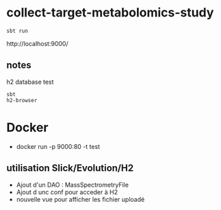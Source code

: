 # collect-target-metabolomics-study

```shell
sbt run 
``` 

http://localhost:9000/

## notes

h2 database test

```shell
sbt
h2-browser
```

# Docker

- docker run -p 9000:80 -t test

## utilisation Slick/Evolution/H2
- Ajout d'un DAO : MassSpectrometryFile
- Ajout d unc conf pour acceder à H2
- nouvelle vue pour afficher les fichier uploadé